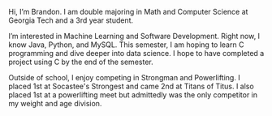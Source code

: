 Hi, I’m Brandon. I am double majoring in Math and Computer Science at Georgia Tech and a 3rd year student.

I’m interested in Machine Learning and Software Development. Right now, I know Java, Python, and MySQL. This semester, I am hoping to learn C programming and dive deeper into data science. I hope to have completed a project using C by the end of the semester.

Outside of school, I enjoy competing in Strongman and Powerlifting. I placed 1st at Socastee's Strongest and came 2nd at Titans of Titus. I also placed 1st at a powerlifting meet but admittedly was the only competitor in my weight and age division.
